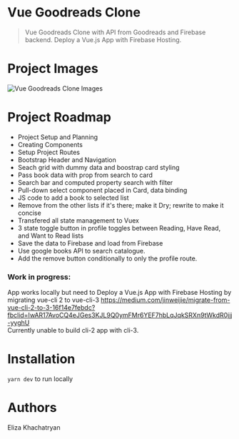 # Vue Goodreads Clone 
>Vue Goodreads Clone with API from Goodreads and Firebase backend. Deploy a Vue.js App with Firebase Hosting.

# Project Images

![Vue Goodreads Clone Images](https://drive.google.com/file/d/15ONXtntJrtdpiJ4zbcV0Khbx1OzxmZ19)

# Project Roadmap

- Project Setup and Planning
- Creating Components
- Setup Project Routes
- Bootstrap Header and Navigation
- Seach grid with dummy data and boostrap card styling
- Pass book data with prop from search to card
- Search bar and computed property search with filter
- Pull-down select component placed in Card, data binding
- JS code to add a book to selected list
- Remove from the other lists if it's there; make it Dry; rewrite to make it concise
- Transfered all state management to Vuex
- 3 state toggle button in profile toggles between Reading, Have Read, and Want to Read lists
- Save the data to Firebase and load from Firebase
- Use google books API to search catalogue. 
- Add the remove button conditionally to only the profile route.

### Work in progress:
App works locally but need to
Deploy a Vue.js App with Firebase Hosting
by migrating vue-cli 2 to vue-cli-3
https://medium.com/jinweijie/migrate-from-vue-cli-2-to-3-16f14e7febdc?fbclid=IwAR17AvoCQ4eJGes3KJL9Q0ymFMr6YEF7hbLqJqkSRXn9tWkdR0jjj-yyghU  
Currently unable to build cli-2 app with cli-3.

# Installation

`yarn dev` to run locally

# Authors

Eliza Khachatryan
